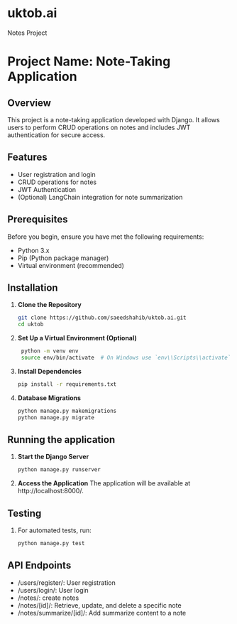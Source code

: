 # uktob.ai
Notes Project

# Project Name: Note-Taking Application

## Overview
This project is a note-taking application developed with Django. It allows users to perform CRUD operations on notes and includes JWT authentication for secure access.

## Features
- User registration and login
- CRUD operations for notes
- JWT Authentication
- (Optional) LangChain integration for note summarization

## Prerequisites
Before you begin, ensure you have met the following requirements:
- Python 3.x
- Pip (Python package manager)
- Virtual environment (recommended)

## Installation

1. **Clone the Repository**
   ```bash
   git clone https://github.com/saeedshahib/uktob.ai.git
   cd uktob
2. **Set Up a Virtual Environment (Optional)**
   ```bash
    python -m venv env
    source env/bin/activate  # On Windows use `env\\Scripts\\activate`
3. **Install Dependencies**
     ```bash
     pip install -r requirements.txt
4. **Database Migrations**
     ```bash
     python manage.py makemigrations
     python manage.py migrate

## Running the application

1. **Start the Django Server**
     ```bash
     python manage.py runserver
2. **Access the Application**
   The application will be available at http://localhost:8000/.

## Testing

1. For automated tests, run:
   ```bash
   python manage.py test

## API Endpoints

- /users/register/: User registration
- /users/login/: User login
- /notes/: create notes
- /notes/[id]/: Retrieve, update, and delete a specific note
- /notes/summarize/[id]/: Add summarize content to a note
